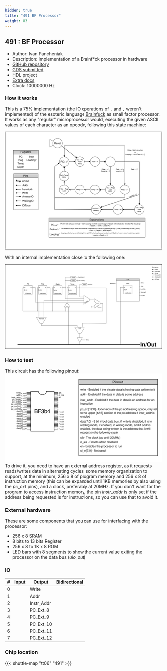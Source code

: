 ```yaml
---
hidden: true
title: "491 BF Processor"
weight: 83
---
```


## 491 : BF Processor

* Author: Ivan Pancheniak
* Description: Implementation of a Brainf*ck processor in hardware
* [GitHub repository](https://github.com/loco-choco/tt-bf-processor)
* [GDS submitted](https://github.com/loco-choco/tt-bf-processor/actions/runs/8748526353)
* HDL project
* [Extra docs]()
* Clock: 10000000 Hz

<!---

This file is used to generate your project datasheet. Please fill in the information below and delete any unused
sections.

You can also include images in this folder and reference them in the markdown. Each image must be less than
512 kb in size, and the combined size of all images must be less than 1 MB.
-->


### How it works

This is a 75% implementation (the IO operations of `.` and `,` weren't implemented) of the esoteric language [Brainfuck](https://en.wikipedia.org/wiki/Brainfuck) as small factor processor.
It works as any "regular" microprocessor would, executing the given ASCII values of each character as an opcode, following this state machine:

![fsm](images/fsm.png)

With an internal implementation close to the following one:

![diagram](images/diagram.png)

### How to test

This circuit has the following pinout:
![pinout](images/pinout.png)
To drive it, you need to have an external address register, as it requests reads/writes data in alternating cycles, some memory organization to support, at the minimum, 256 x 8 of program memory and 256 x 8 of instruction memory (this can be expanded until 1KB memories by also using the *pc_ext* pins), and a clock, preferably at 20MHz. If you don't want for the program to access instruction memory, the pin *instr_addr* is only set if the address being requested is for instructions, so you can use that to avoid it.

### External hardware

These are some components that you can use for interfacing with the processor:

- 256 x 8 SRAM
- 8 bits to 13 bits Register
- 256 x 8 to 1K x 8 ROM
- LED bars with 8 segments to show the current value exiting the processor on the data bus (*uio_out*)


### IO

| #             | Input    | Output   | Bidirectional   |
| ------------- | -------- | -------- | --------------- |
| 0 |   | Write  |      |
| 1 |   | Addr  |      |
| 2 |   | Instr_Addr  |      |
| 3 |   | PC_Ext_8  |      |
| 4 |   | PC_Ext_9  |      |
| 5 |   | PC_Ext_10  |      |
| 6 |   | PC_Ext_11  |      |
| 7 |   | PC_Ext_12  |      |


### Chip location

{{< shuttle-map "tt06" "491" >}}
